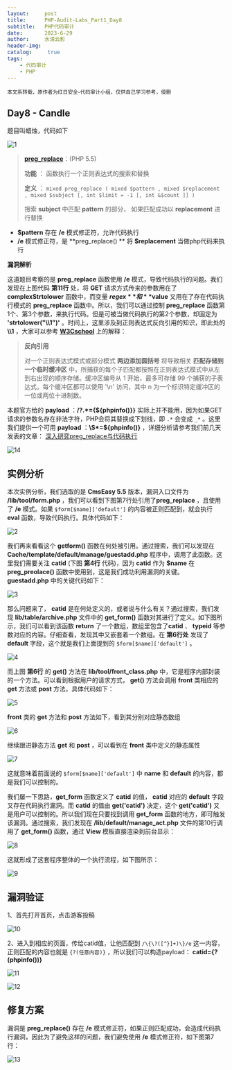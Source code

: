 ```yaml
---
layout:     post
title:      PHP-Audit-Labs_Part1_Day8
subtitle:   PHP代码审计
date:       2023-6-29
author:     水清云影
header-img: 
catalog: 	 true
tags:
    - 代码审计
    - PHP
---
```

<small>本文系转载，原作者为红日安全-代码审计小组，仅供自己学习参考，侵删</small>
## Day8 - Candle

题目叫蜡烛，代码如下

![1]({{site.baseurl}}/img-post/day8-1.png)

>[**preg_replace**](http://php.net/manual/zh/function.preg-replace.php)：(PHP 5.5)
>
>**功能** ： 函数执行一个正则表达式的搜索和替换
>
>**定义** ： `mixed preg_replace ( mixed $pattern , mixed $replacement , mixed $subject [, int $limit = -1 [, int &$count ]] )`
>
>搜索 **subject** 中匹配 **pattern** 的部分， 如果匹配成功以 **replacement** 进行替换

* **$pattern** 存在 **/e** 模式修正符，允许代码执行
* **/e** 模式修正符，是 **preg_replace() ** 将 **$replacement** 当做php代码来执行

**漏洞解析** 

这道题目考察的是 **preg_replace** 函数使用 **/e** 模式，导致代码执行的问题。我们发现在上图代码 **第11行** 处，将 **GET** 请求方式传来的参数用在了 **complexStrtolower** 函数中，而变量 **$regex** 和 **$value** 又用在了存在代码执行模式的 **preg_replace** 函数中。所以，我们可以通过控制 **preg_replace** 函数第1个、第3个参数，来执行代码。但是可被当做代码执行的第2个参数，却固定为 **'strtolower("\\\1")'** 。时间上，这里涉及到正则表达式反向引用的知识，即此处的 **\\\1** ，大家可以参考 [**W3Cschool**](https://www.w3cschool.cn/zhengzebiaodashi/regexp-syntax.html) 上的解释：

>**反向引用** 
>
>对一个正则表达式模式或部分模式 **两边添加圆括号** 将导致相关 **匹配存储到一个临时缓冲区** 中，所捕获的每个子匹配都按照在正则表达式模式中从左到右出现的顺序存储。缓冲区编号从 1 开始，最多可存储 99 个捕获的子表达式。每个缓冲区都可以使用 '\n' 访问，其中 n 为一个标识特定缓冲区的一位或两位十进制数。

本题官方给的 **payload** ：**/?.*={${phpinfo()}}** 实际上并不能用，因为如果GET请求的参数名存在非法字符，PHP会将其替换成下划线，即 `.*` 会变成 `_*` 。这里我们提供一个可用 **payload** ：**\S*=${phpinfo()}** ，详细分析请参考我们前几天发表的文章： [深入研究preg_replace与代码执行](https://xz.aliyun.com/t/2557) 

![14]({{site.baseurl}}/img-post/day8-14.png)


## 实例分析

本次实例分析，我们选取的是 **CmsEasy 5.5** 版本，漏洞入口文件为 **/lib/tool/form.php** ，我们可以看到下图第7行处引用了**preg_replace** ，且使用了 **/e** 模式。如果 `$form[$name]['default']` 的内容被正则匹配到，就会执行 **eval** 函数，导致代码执行。具体代码如下：

![2]({{site.baseurl}}/img-post/day8-2.png)

我们再来看看这个 **getform()** 函数在何处被引用。通过搜索，我们可以发现在 **Cache/template/default/manage/guestadd.php** 程序中，调用了此函数。这里我们需要关注 **catid** (下图 **第4行** 代码)，因为 **catid** 作为 **$name** 在 **preg_preolace()** 函数中使用到，这是我们成功利用漏洞的关键。 **guestadd.php** 中的关键代码如下：

![3]({{site.baseurl}}/img-post/day8-3.png)

那么问题来了， **catid** 是在何处定义的，或者说与什么有关？通过搜索，我们发现 **lib/table/archive.php** 文件中的 **get_form()** 函数对其进行了定义。如下图所示，我们可以看到该函数 **return** 了一个数组，数组里包含了**catid** 、 **typeid** 等参数对应的内容。仔细查看，发现其中又嵌套着一个数组。在 **第6行处** 发现了 **default** 字段，这个就是我们上面提到的 `$form[$name]['default']` 。

![4]({{site.baseurl}}/img-post/day8-4.png)

而上图 **第6行** 的 **get()** 方法在 **lib/tool/front_class.php** 中，它是程序内部封装的一个方法。可以看到根据用户的请求方式， **get()** 方法会调用 **front** 类相应的 **get** 方法或 **post** 方法，具体代码如下：

![5]({{site.baseurl}}/img-post/day8-5.png)

 **front** 类的 **get** 方法和 **post** 方法如下，看到其分别对应静态数组

![6]({{site.baseurl}}/img-post/day8-6.png)

继续跟进静态方法 **get** 和 **post** ，可以看到在 **front** 类中定义的静态属性

![7]({{site.baseurl}}/img-post/day8-7.png)

这就意味着前面说的 `$form[$name]['default']` 中 **name** 和 **default** 的内容，都是我们可以控制的。

我们屡一下思路，**get_form** 函数定义了 **catid** 的值， **catid** 对应的 **default** 字段又存在代码执行漏洞。而 **catid** 的值由 **get('catid')** 决定，这个 **get('catid')** 又是用户可以控制的。所以我们现在只要找到调用 **get_form** 函数的地方，即可触发该漏洞。通过搜索，我们发现在 **/lib/default/manage_act.php** 文件的第10行调用了 **get_form()** 函数，通过 **View** 模板直接渲染到前台显示：

![8]({{site.baseurl}}/img-post/day8-8.png)

这就形成了这套程序整体的一个执行流程，如下图所示：

![9]({{site.baseurl}}/img-post/day8-9.png)

## 漏洞验证

1、首先打开首页，点击游客投稿

![10]({{site.baseurl}}/img-post/day8-10.png)

2、进入到相应的页面，传给catid值，让他匹配到 `/\{\?([^}]+)\}/e` 这一内容，正则匹配的内容也就是 `{?(任意内容)}` ，所以我们可以构造payload： **catid={?(phpinfo())}** 

![11]({{site.baseurl}}/img-post/day8-11.png)

![12]({{site.baseurl}}/img-post/day8-12.png)

## 修复方案
漏洞是 **preg_replace()** 存在 **/e** 模式修正符，如果正则匹配成功，会造成代码执行漏洞，因此为了避免这样的问题，我们避免使用 **/e** 模式修正符，如下图第7行：

![13]({{site.baseurl}}/img-post/day8-13.png)
